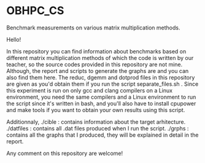 # OBHPC_CS
Benchmark measurements on various matrix multiplication methods. 

Hello! 


In this repository you can find information about benchmarks based on different matrix multiplication methods of which the code is written by our teacher, so the source codes provided in this repository are not mine. Although, the report and scripts to generate the graphs are and you can also find them here. 
The reduc, dgemm and dotprod files in this repository are given as you'd obtain them if you run the script separate_files.sh . Since this experiment is run on only gcc and clang compilers on a Linux environment, you need the same compilers and a Linux environment to run the script since it's written in bash, and you'll also have to install cpupower and make tools if you want to obtain your own results using this script. 


Additionnaly, 
./cible : contains information about the target arhitecture.
./datfiles : contains all .dat files produced when I run the script. 
./grphs : contains all the graphs that I produced, they will be explained in detail in the report. 



Any comment on this repository are welcome! 


